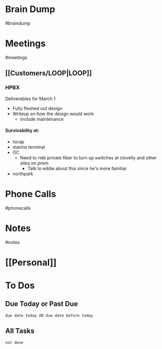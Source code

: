 # Brain Dump
#braindump 

# Meetings
#meetings 
## [[Customers/LOOP|LOOP]] 
### HPBX
Deliverables for March 1
- Fully fleshed out design
- Writeup on how the design would work
	- Include maintenance

#### Survivability at:
- locap
- marine terminal
- OC
	- Need to ride private fiber to turn up switches at clovelly and other sites on prem
		- Talk to eddie about this since he's more familiar
- northpark

# Phone Calls
#phonecalls 
# Notes
#notes

# [[Personal]]

# To Dos
## Due Today or Past Due
```tasks
due date today OR due date before today
```

## All Tasks
```tasks
not done
```